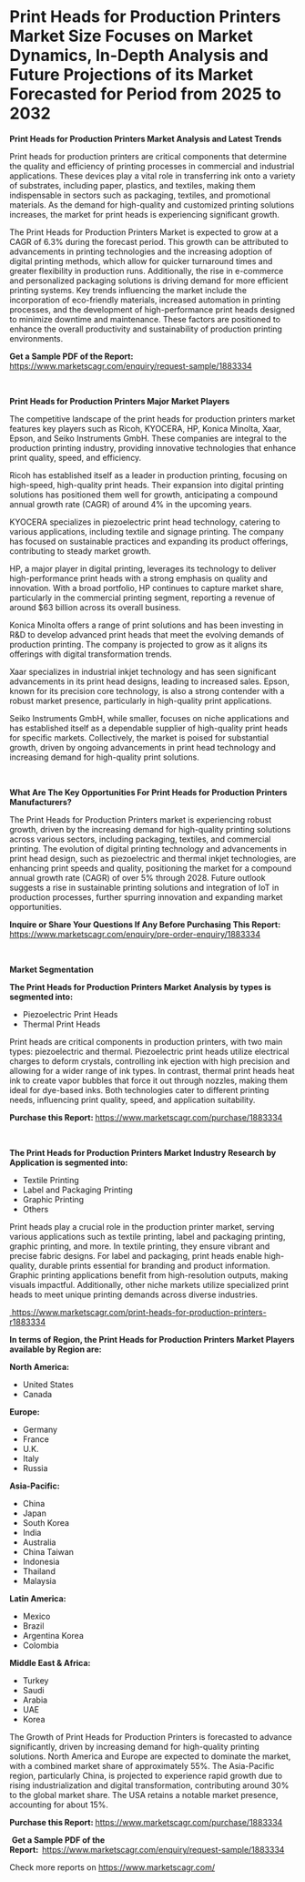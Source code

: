 <p><h1>Print Heads for Production Printers Market Size Focuses on Market Dynamics, In-Depth Analysis and Future Projections of its Market Forecasted for Period from 2025 to 2032</h1></p><p><strong>Print Heads for Production Printers Market Analysis and Latest Trends</strong></p>
<p><p>Print heads for production printers are critical components that determine the quality and efficiency of printing processes in commercial and industrial applications. These devices play a vital role in transferring ink onto a variety of substrates, including paper, plastics, and textiles, making them indispensable in sectors such as packaging, textiles, and promotional materials. As the demand for high-quality and customized printing solutions increases, the market for print heads is experiencing significant growth.</p><p>The Print Heads for Production Printers Market is expected to grow at a CAGR of 6.3% during the forecast period. This growth can be attributed to advancements in printing technologies and the increasing adoption of digital printing methods, which allow for quicker turnaround times and greater flexibility in production runs. Additionally, the rise in e-commerce and personalized packaging solutions is driving demand for more efficient printing systems. Key trends influencing the market include the incorporation of eco-friendly materials, increased automation in printing processes, and the development of high-performance print heads designed to minimize downtime and maintenance. These factors are positioned to enhance the overall productivity and sustainability of production printing environments.</p></p>
<p><strong>Get a Sample PDF of the Report:&nbsp;</strong> <a href="https://www.marketscagr.com/enquiry/request-sample/1883334?utm_campaign=1932&utm_medium=2&utm_source=Github&utm_content=ia&utm_term=01032025&utm_id=print-heads-for-production-printers">https://www.marketscagr.com/enquiry/request-sample/1883334</a></p>
<p>&nbsp;</p>
<p><strong>Print Heads for Production Printers Major Market Players</strong></p>
<p><p>The competitive landscape of the print heads for production printers market features key players such as Ricoh, KYOCERA, HP, Konica Minolta, Xaar, Epson, and Seiko Instruments GmbH. These companies are integral to the production printing industry, providing innovative technologies that enhance print quality, speed, and efficiency.</p><p>Ricoh has established itself as a leader in production printing, focusing on high-speed, high-quality print heads. Their expansion into digital printing solutions has positioned them well for growth, anticipating a compound annual growth rate (CAGR) of around 4% in the upcoming years.</p><p>KYOCERA specializes in piezoelectric print head technology, catering to various applications, including textile and signage printing. The company has focused on sustainable practices and expanding its product offerings, contributing to steady market growth.</p><p>HP, a major player in digital printing, leverages its technology to deliver high-performance print heads with a strong emphasis on quality and innovation. With a broad portfolio, HP continues to capture market share, particularly in the commercial printing segment, reporting a revenue of around $63 billion across its overall business.</p><p>Konica Minolta offers a range of print solutions and has been investing in R&D to develop advanced print heads that meet the evolving demands of production printing. The company is projected to grow as it aligns its offerings with digital transformation trends.</p><p>Xaar specializes in industrial inkjet technology and has seen significant advancements in its print head designs, leading to increased sales. Epson, known for its precision core technology, is also a strong contender with a robust market presence, particularly in high-quality print applications.</p><p>Seiko Instruments GmbH, while smaller, focuses on niche applications and has established itself as a dependable supplier of high-quality print heads for specific markets. Collectively, the market is poised for substantial growth, driven by ongoing advancements in print head technology and increasing demand for high-quality print solutions.</p></p>
<p>&nbsp;</p>
<p><strong>What Are The Key Opportunities For Print Heads for Production Printers Manufacturers?</strong></p>
<p><p>The Print Heads for Production Printers market is experiencing robust growth, driven by the increasing demand for high-quality printing solutions across various sectors, including packaging, textiles, and commercial printing. The evolution of digital printing technology and advancements in print head design, such as piezoelectric and thermal inkjet technologies, are enhancing print speeds and quality, positioning the market for a compound annual growth rate (CAGR) of over 5% through 2028. Future outlook suggests a rise in sustainable printing solutions and integration of IoT in production processes, further spurring innovation and expanding market opportunities.</p></p>
<p><strong>Inquire or Share Your Questions If Any Before Purchasing This Report:</strong> <a href="https://www.marketscagr.com/enquiry/pre-order-enquiry/1883334?utm_campaign=1932&utm_medium=2&utm_source=Github&utm_content=ia&utm_term=01032025&utm_id=print-heads-for-production-printers">https://www.marketscagr.com/enquiry/pre-order-enquiry/1883334</a></p>
<p>&nbsp;</p>
<p><strong>Market Segmentation</strong></p>
<p><strong>The Print Heads for Production Printers Market Analysis by types is segmented into:</strong></p>
<p><ul><li>Piezoelectric Print Heads</li><li>Thermal Print Heads</li></ul></p>
<p><p>Print heads are critical components in production printers, with two main types: piezoelectric and thermal. Piezoelectric print heads utilize electrical charges to deform crystals, controlling ink ejection with high precision and allowing for a wider range of ink types. In contrast, thermal print heads heat ink to create vapor bubbles that force it out through nozzles, making them ideal for dye-based inks. Both technologies cater to different printing needs, influencing print quality, speed, and application suitability.</p></p>
<p><strong>Purchase this Report:&nbsp;</strong><a href="https://www.marketscagr.com/purchase/1883334?utm_campaign=1932&utm_medium=2&utm_source=Github&utm_content=ia&utm_term=01032025&utm_id=print-heads-for-production-printers">https://www.marketscagr.com/purchase/1883334</a></p>
<p>&nbsp;</p>
<p><strong>The Print Heads for Production Printers Market Industry Research by Application is segmented into:</strong></p>
<p><ul><li>Textile Printing</li><li>Label and Packaging Printing</li><li>Graphic Printing</li><li>Others</li></ul></p>
<p><p>Print heads play a crucial role in the production printer market, serving various applications such as textile printing, label and packaging printing, graphic printing, and more. In textile printing, they ensure vibrant and precise fabric designs. For label and packaging, print heads enable high-quality, durable prints essential for branding and product information. Graphic printing applications benefit from high-resolution outputs, making visuals impactful. Additionally, other niche markets utilize specialized print heads to meet unique printing demands across diverse industries.</p></p>
<p><a href="https://www.marketscagr.com/print-heads-for-production-printers-r1883334?utm_campaign=1932&utm_medium=2&utm_source=Github&utm_content=ia&utm_term=01032025&utm_id=print-heads-for-production-printers">&nbsp;https://www.marketscagr.com/print-heads-for-production-printers-r1883334</a></p>
<p><strong>In terms of Region, the Print Heads for Production Printers Market Players available by Region are:</strong></p>
<p>
    <p> <strong> North America: </strong>
        <ul>
            <li>United States</li>
            <li>Canada</li>
        </ul>
        </p> 
    <p> <strong> Europe: </strong>
        <ul>
            <li>Germany</li>
            <li>France</li>
            <li>U.K.</li>
            <li>Italy</li>
            <li>Russia</li>
        </ul>
        </p> 
    <p> <strong> Asia-Pacific: </strong>
        <ul>
            <li>China</li>
            <li>Japan</li>
            <li>South Korea</li>
            <li>India</li>
            <li>Australia</li>
            <li>China Taiwan</li>
            <li>Indonesia</li>
            <li>Thailand</li>
            <li>Malaysia</li>
        </ul>
        </p> 
    <p> <strong> Latin America: </strong>
        <ul>
            <li>Mexico</li>
            <li>Brazil</li>
            <li>Argentina Korea</li>
            <li>Colombia</li>
        </ul>
        </p> 
    <p> <strong> Middle East & Africa: </strong>
        <ul>
            <li>Turkey</li>
            <li>Saudi</li>
            <li>Arabia</li>
            <li>UAE</li>
            <li>Korea</li>
        </ul>
    </p>
    </p>
<p><p>The Growth of Print Heads for Production Printers is forecasted to advance significantly, driven by increasing demand for high-quality printing solutions. North America and Europe are expected to dominate the market, with a combined market share of approximately 55%. The Asia-Pacific region, particularly China, is projected to experience rapid growth due to rising industrialization and digital transformation, contributing around 30% to the global market share. The USA retains a notable market presence, accounting for about 15%.</p></p>
<p><strong>Purchase this Report: </strong><a href="https://www.marketscagr.com/purchase/1883334?utm_campaign=1932&utm_medium=2&utm_source=Github&utm_content=ia&utm_term=01032025&utm_id=print-heads-for-production-printers">https://www.marketscagr.com/purchase/1883334</a></p>
<p>&nbsp;<strong>Get a Sample PDF of the Report:&nbsp;&nbsp;</strong><a href="https://www.marketscagr.com/enquiry/request-sample/1883334?utm_campaign=1932&utm_medium=2&utm_source=Github&utm_content=ia&utm_term=01032025&utm_id=print-heads-for-production-printers">https://www.marketscagr.com/enquiry/request-sample/1883334</a></p>
<p><strong></strong></p>
<p>Check more reports on <a href="https://www.marketscagr.com/?utm_campaign=1932&utm_medium=2&utm_source=Github&utm_content=ia&utm_term=01032025&utm_id=print-heads-for-production-printers">https://www.marketscagr.com/</a></p>
